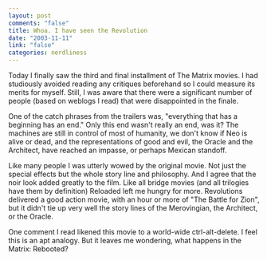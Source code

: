 ```yaml
--- 
layout: post
comments: "false"
title: Whoa. I have seen the Revolution
date: "2003-11-11"
link: "false"
categories: nerdliness
---
```

Today I finally saw the third and final installment of The Matrix movies. I had studiously avoided reading any critiques beforehand so I could measure its merits for myself. Still, I was aware that there were a significant number of people (based on weblogs I read) that were disappointed in the finale.

One of the catch phrases from the trailers was, "everything that has a beginning has an end." Only this end wasn't really an end, was it? The machines are still in control of most of humanity, we don't know if Neo is alive or dead, and the representations of good and evil, the Oracle and the Architect, have reached an impasse, or perhaps Mexican standoff.

Like many people I was utterly wowed by the original movie. Not just the special effects but the whole story line and philosophy. And I agree that the noir  look added greatly to the film. Like all bridge movies (and all trilogies have them by definition) Reloaded left me hungry for more. Revolutions delivered a good action movie, with an hour or more of "The Battle for Zion", but it didn't tie up very well the story lines of the Merovingian, the Architect, or the Oracle.

One comment I read likened this movie to a world-wide ctrl-alt-delete. I feel this is an apt analogy. But it leaves me wondering, what happens in the Matrix: Rebooted?
